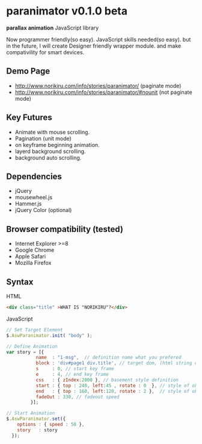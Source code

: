 paranimator v0.1.0 beta
=====

**parallax animation** JavaScript library

Now programmer friendly(so easy). JavaScript skills needed(so easy).
but in the future, I will create Designer friendly wrapper module.
and make compativility for smart devices.

Demo Page
-----
* http://www.norikiru.com/info/stories/paranimator/        (paginate mode)
* http://www.norikiru.com/info/stories/paranimator/#nounit (not paginate mode)

Key Futures
-----
* Animate with mouse scrolling.
* Pagination (unit mode)
* on keyframe beginning animation.
* layerd background scrolling.
* background auto scrolling.

Dependencies
-----
* jQuery
* mousewheel.js
* Hammer.js
* jQuery Color (optional)

Browser compatibility (tested)
-----
* Internet Explorer >=8
* Google Chrome
* Apple Safari
* Mozilla Firefox

Syntax
-----
HTML
```html
<div class="title" >WHAT IS "NORIKIRU"?</div>
```

JavaScript
```js
// Set Target Element
$.AswParanimator.init( "body" );

// Define Animation
var story = [{
           name  : "1-msg",  // definition name what you prefered
           block : 'div#page1 div.title', // target dom, (html string ok)
           s     : 0, // start key frame
           e     : 4, // end key frame
           css   : { zIndex:2000 }, // basement style definition 
           start : { top : 240, left:45 , rotate : 0  }, // style of object starting
           end   : { top : 160, left:120, rotate : 2 },  // style of object ending
           fadeOut : 330, // fadeout speed
         }];

// Start Animation
$.AswParanimator.set({
    options : { speed : 50 },
    story   : story
  });
```

